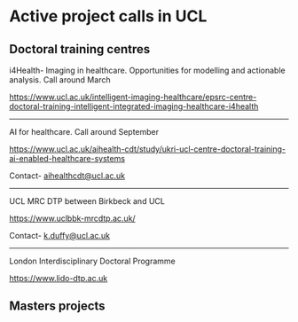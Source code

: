 # Active project calls in UCL

## Doctoral training centres

i4Health- Imaging in healthcare. Opportunities for modelling and actionable analysis. Call around March

https://www.ucl.ac.uk/intelligent-imaging-healthcare/epsrc-centre-doctoral-training-intelligent-integrated-imaging-healthcare-i4health

---

AI for healthcare. Call around September

https://www.ucl.ac.uk/aihealth-cdt/study/ukri-ucl-centre-doctoral-training-ai-enabled-healthcare-systems

Contact- aihealthcdt@ucl.ac.uk

---

UCL MRC DTP between Birkbeck and UCL

https://www.uclbbk-mrcdtp.ac.uk/

Contact- k.duffy@ucl.ac.uk

---

London Interdisciplinary Doctoral Programme

https://www.lido-dtp.ac.uk




## Masters projects
